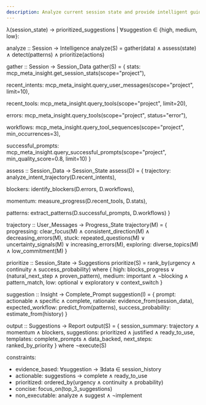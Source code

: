 ```yaml
---
description: Analyze current session state and provide intelligent guidance on next steps using MCP meta-insight. Evaluates session trajectory, identifies blockers, and recommends prioritized actions with complete prompt templates based on project history and successful patterns.
---
```


λ(session_state) → prioritized_suggestions | ∀suggestion ∈ {high, medium, low}:

analyze :: Session → Intelligence
analyze(S) = gather(data) ∧ assess(state) ∧ detect(patterns) ∧ prioritize(actions)

gather :: Session → Session_Data
gather(S) = {
  stats: mcp_meta_insight.get_session_stats(scope="project"),

  recent_intents: mcp_meta_insight.query_user_messages(scope="project", limit=10),

  recent_tools: mcp_meta_insight.query_tools(scope="project", limit=20),

  errors: mcp_meta_insight.query_tools(scope="project", status="error"),

  workflows: mcp_meta_insight.query_tool_sequences(scope="project", min_occurrences=3),

  successful_prompts: mcp_meta_insight.query_successful_prompts(scope="project", min_quality_score=0.8, limit=10)
}

assess :: Session_Data → Session_State
assess(D) = {
  trajectory: analyze_intent_trajectory(D.recent_intents),

  blockers: identify_blockers(D.errors, D.workflows),

  momentum: measure_progress(D.recent_tools, D.stats),

  patterns: extract_patterns(D.successful_prompts, D.workflows)
}

trajectory :: User_Messages → Progress_State
trajectory(M) = {
  progressing: clear_focus(M) ∧ consistent_direction(M) ∧ decreasing_errors(M),
  stuck: repeated_questions(M) ∨ uncertainty_signals(M) ∨ increasing_errors(M),
  exploring: diverse_topics(M) ∧ low_commitment(M)
}

prioritize :: Session_State → Suggestions
prioritize(S) = rank_by(urgency ∧ continuity ∧ success_probability) where {
  high: blocks_progress ∨ (natural_next_step ∧ proven_pattern),
  medium: important ∧ ¬blocking ∧ pattern_match,
  low: optional ∨ exploratory ∨ context_switch
}

suggestion :: Insight → Complete_Prompt
suggestion(I) = {
  prompt: actionable ∧ specific ∧ complete,
  rationale: evidence_from(session_data),
  expected_workflow: predict_from(patterns),
  success_probability: estimate_from(history)
}

output :: Suggestions → Report
output(S) = {
  session_summary: trajectory ∧ momentum ∧ blockers,
  suggestions: prioritized ∧ justified ∧ ready_to_use,
  templates: complete_prompts ∧ data_backed,
  next_steps: ranked_by_priority
} where ¬execute(S)

constraints:
- evidence_based: ∀suggestion → ∃data ∈ session_history
- actionable: suggestions → complete ∧ ready_to_use
- prioritized: ordered_by(urgency ∧ continuity ∧ probability)
- concise: focus_on(top_3_suggestions)
- non_executable: analyze ∧ suggest ∧ ¬implement
